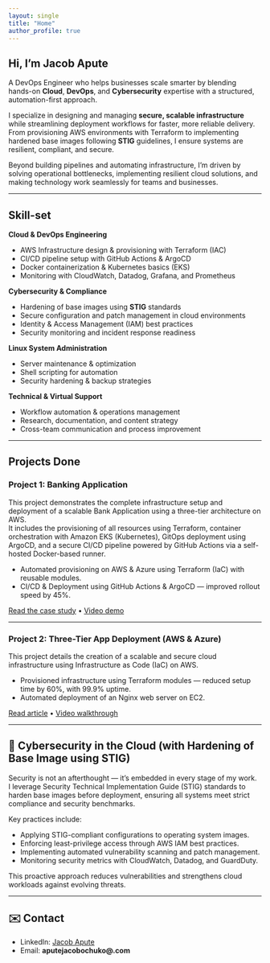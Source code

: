 ```yaml
---
layout: single
title: "Home"
author_profile: true
---
```


## Hi, I’m Jacob Apute  

A DevOps Engineer who helps businesses scale smarter by blending hands-on **Cloud**, **DevOps**, and **Cybersecurity** expertise with a structured, automation-first approach.

I specialize in designing and managing **secure, scalable infrastructure** while streamlining deployment workflows for faster, more reliable delivery. From provisioning AWS environments with Terraform to implementing hardened base images following **STIG** guidelines, I ensure systems are resilient, compliant, and secure.

Beyond building pipelines and automating infrastructure, I’m driven by solving operational bottlenecks, implementing resilient cloud solutions, and making technology work seamlessly for teams and businesses.

---

## Skill-set

**Cloud & DevOps Engineering**
- AWS Infrastructure design & provisioning with Terraform (IAC)
- CI/CD pipeline setup with GitHub Actions & ArgoCD
- Docker containerization & Kubernetes basics (EKS)
- Monitoring with CloudWatch, Datadog, Grafana, and Prometheus

**Cybersecurity & Compliance**
- Hardening of base images using **STIG** standards
- Secure configuration and patch management in cloud environments
- Identity & Access Management (IAM) best practices
- Security monitoring and incident response readiness

**Linux System Administration**
- Server maintenance & optimization
- Shell scripting for automation
- Security hardening & backup strategies

**Technical & Virtual Support**
- Workflow automation & operations management
- Research, documentation, and content strategy
- Cross-team communication and process improvement

---

## Projects Done

### **Project 1: Banking Application**
This project demonstrates the complete infrastructure setup and deployment of a scalable Bank Application using a three-tier architecture on AWS.  
It includes the provisioning of all resources using Terraform, container orchestration with Amazon EKS (Kubernetes), GitOps deployment using ArgoCD, and a secure CI/CD pipeline powered by GitHub Actions via a self-hosted Docker-based runner.

- Automated provisioning on AWS & Azure using Terraform (IaC) with reusable modules.
- CI/CD & Deployment using GitHub Actions & ArgoCD — improved rollout speed by 45%.

[Read the case study](https://medium.com/@aputejacobochuko/bankapp-three-tier-architecture-deployment-on-aws-fa325b9ecac8) • [Video demo](**YOUR_YOUTUBE_VIDEO_URL**)

---

### **Project 2: Three-Tier App Deployment (AWS & Azure)**
This project details the creation of a scalable and secure cloud infrastructure using Infrastructure as Code (IaC) on AWS.

- Provisioned infrastructure using Terraform modules — reduced setup time by 60%, with 99.9% uptime.
- Automated deployment of an Nginx web server on EC2.

[Read article](https://medium.com/@aputejacobochuko/deploying-a-three-tier-architecture-with-aws-8b9645a8c33a) • [Video walkthrough](**YOUR_YOUTUBE_VIDEO_URL**)

---

## 🔐 Cybersecurity in the Cloud (with Hardening of Base Image using STIG)

Security is not an afterthought — it’s embedded in every stage of my work.  
I leverage Security Technical Implementation Guide (STIG) standards to harden base images before deployment, ensuring all systems meet strict compliance and security benchmarks.

Key practices include:
- Applying STIG-compliant configurations to operating system images.
- Enforcing least-privilege access through AWS IAM best practices.
- Implementing automated vulnerability scanning and patch management.
- Monitoring security metrics with CloudWatch, Datadog, and GuardDuty.

This proactive approach reduces vulnerabilities and strengthens cloud workloads against evolving threats.

---

## ✉️ Contact
- LinkedIn: [Jacob Apute](https://www.linkedin.com/in/jacob-ochuko)
- Email: **aputejacobochuko@.com**
